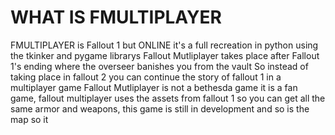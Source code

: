 # WHAT IS FMULTIPLAYER
FMULTIPLAYER is Fallout 1 but ONLINE it's a full recreation in python using the tkinker and pygame librarys
Fallout Mutliplayer takes place after Fallout 1's ending where the overseer banishes you from the vault
So instead of taking place in fallout 2 you can continue the story of fallout 1 in a multiplayer game
Fallout Mutliplayer is not a bethesda game it is a fan game, fallout multiplayer uses the assets from fallout
1 so you can get all the same armor and weapons, this game is still in development and so is the map so it
